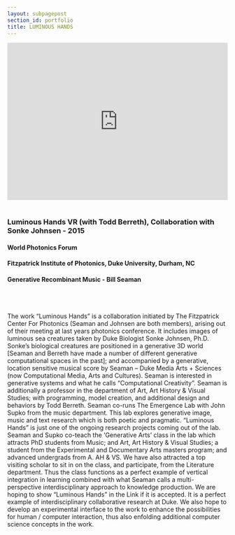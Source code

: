 ```yaml
---
layout: subpagepost
section_id: portfolio
title: LUMINOUS HANDS
---
```

<div class="full">
    <div class="row">
        <div class="large-12 large-centered columns">
        <iframe src="https://player.vimeo.com/video/471247919" width="640" height="360" frameborder="0" allow="autoplay; fullscreen" allowfullscreen></iframe>
        </div>
    </div>
    <div class="Text_works">
        <br>
    <h3>Luminous Hands VR (with Todd Berreth), Collaboration with Sonke Johnsen - 2015</h3>
    <h4>World Photonics Forum</h4>
    <h4>Fitzpatrick Institute of Photonics, Duke University, Durham, NC </h4>
    <h4>Generative Recombinant  Music - Bill Seaman</h4>
    <br><br>
    <p>
        The work “Luminous Hands” is a collaboration initiated by The Fitzpatrick Center For Photonics (Seaman and Johnsen are both members), arising out of their meeting at last years photonics conference. It includes images of luminous sea creatures taken by Duke Biologist Sonke Johnsen, Ph.D. Sonke’s biological creatures are positioned in a generative 3D world [Seaman and Berreth have made a number of different generative computational spaces in the past]; and accompanied by a generative, location sensitive musical score by Seaman – Duke Media Arts + Sciences (now Computational Media, Arts and Cultures). Seaman is interested in generative systems and what he calls “Computational Creativity”. Seaman is additionally a professor in the department of Art, Art History & Visual Studies; with programming, model creation, and additional design and behaviors by Todd Berreth. Seaman co-runs The Emergence Lab with John Supko from the music department. This lab explores generative image, music and text research which is both poetic and pragmatic. “Luminous Hands” is just one of the ongoing research projects coming out of the lab. Seaman and Supko co-teach the ‘Generative Arts’ class in the lab which attracts PhD students from Music; and Art, Art History & Visual Studies; a student from the Experimental and Documentary Arts masters program; and advanced undergrads from A. AH & VS. We have also attracted a top visiting scholar to sit in on the class, and participate, from the Literature department. Thus the class functions as a perfect example of vertical integration in learning combined with what Seaman calls a multi-perspective interdisciplinary approach to knowledge production. We are hoping to show “Luminous Hands” in the Link if it is accepted. It is a perfect example of interdisciplinary collaborative research at Duke. We also hope to develop an experimental interface to the work to enhance the possibilities for human / computer interaction, thus also enfolding additional computer science concepts in the work.
    </p>
    </div>
    </div>